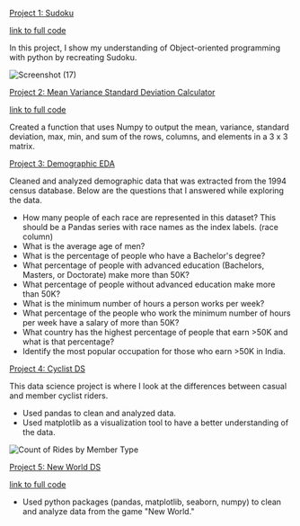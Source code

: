 [Project 1: Sudoku](https://github.com/ryansxiong/Sudoku_with_Python)

[link to full code](https://github.com/ryansxiong/Sudoku_with_Python/blob/master/Sudoku%20Proj.py)

In this project, I show my understanding of Object-oriented programming with python by recreating Sudoku.

![Screenshot (17)](https://user-images.githubusercontent.com/91089401/142960172-15499e75-6923-4b70-9074-0bf4e7914a3d.png)

[Project 2: Mean Variance Standard Deviation Calculator](https://github.com/ryansxiong/Mean_Variance_StandardDeviation_Calculator) 

[link to full code](https://github.com/ryansxiong/Mean_Variance_StandardDeviation_Calculator/blob/main/code.py)

Created a function that uses Numpy to output the mean, variance, standard deviation, max, min, and sum of the rows, columns, and elements in a 3 x 3 matrix.

[Project 3: Demographic EDA](https://github.com/ryansxiong/DS_Demographic_EDA)

Cleaned and analyzed demographic data that was extracted from the 1994 census database. Below are the questions that I answered while exploring the data.
* How many people of each race are represented in this dataset? This should be a Pandas series with race names as the index labels. (race column)
* What is the average age of men?
* What is the percentage of people who have a Bachelor's degree?
* What percentage of people with advanced education (Bachelors, Masters, or Doctorate) make more than 50K?
* What percentage of people without advanced education make more than 50K?
* What is the minimum number of hours a person works per week?
* What percentage of the people who work the minimum number of hours per week have a salary of more than 50K?
* What country has the highest percentage of people that earn >50K and what is that percentage?
* Identify the most popular occupation for those who earn >50K in India.

[Project 4: Cyclist DS](https://github.com/ryansxiong/DS_cyclist_project) 

This data science project is where I look at the differences between casual and member cyclist riders.
* Used pandas to clean and analyzed data.
* Used matplotlib as a visualization tool to have a better understanding of the data. 

![Count of Rides by Member Type](https://user-images.githubusercontent.com/91089401/139720951-6db83f21-6afa-4247-b82b-81a2e1753e1d.png)

[Project 5: New World DS](https://github.com/ryansxiong/DS_New_World_Quests)

[link to full code](https://github.com/ryansxiong/DS_New_World_Quests/blob/main/New_World_Quests_DS_proj.ipynb)
* Used python packages (pandas, matplotlib, seaborn, numpy) to clean and analyze data from the game "New World."
